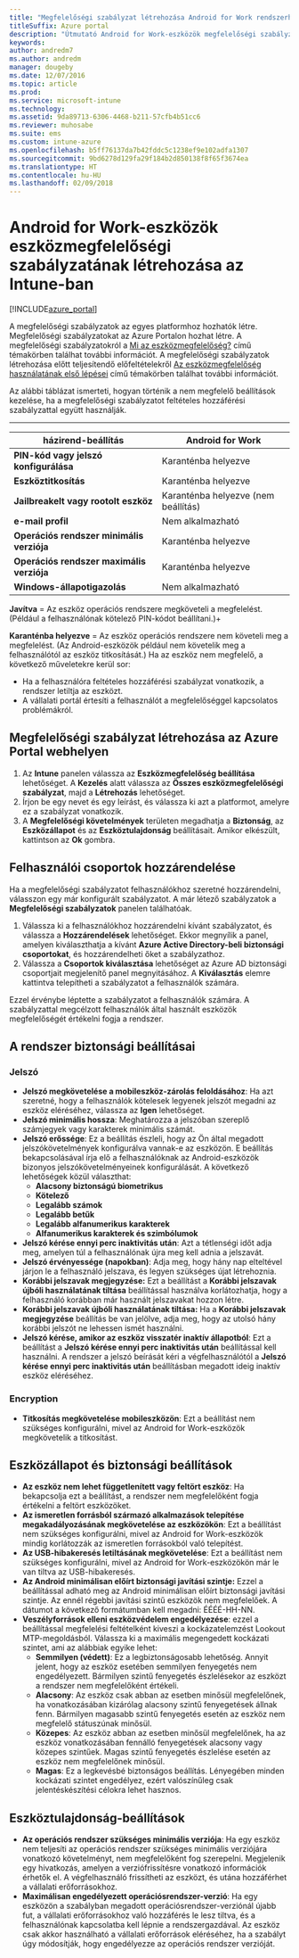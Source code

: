 ```yaml
---
title: "Megfelelőségi szabályzat létrehozása Android for Work rendszerhez"
titleSuffix: Azure portal
description: "Útmutató Android for Work-eszközök megfelelőségi szabályzatának létrehozásához.”"
keywords: 
author: andredm7
ms.author: andredm
manager: dougeby
ms.date: 12/07/2016
ms.topic: article
ms.prod: 
ms.service: microsoft-intune
ms.technology: 
ms.assetid: 9da89713-6306-4468-b211-57cfb4b51cc6
ms.reviewer: muhosabe
ms.suite: ems
ms.custom: intune-azure
ms.openlocfilehash: b5ff76137da7b42fddc5c1238ef9e102adfa1307
ms.sourcegitcommit: 9bd6278d129fa29f184b2d850138f8f65f3674ea
ms.translationtype: HT
ms.contentlocale: hu-HU
ms.lasthandoff: 02/09/2018
---
```

# <a name="how-to-create-a-device-compliance-policy-for-android-for-work-devices-in-intune"></a>Android for Work-eszközök eszközmegfelelőségi szabályzatának létrehozása az Intune-ban


[!INCLUDE[azure_portal](./includes/azure_portal.md)]

A megfelelőségi szabályzatok az egyes platformhoz hozhatók létre.  Megfelelőségi szabályzatokat az Azure Portalon hozhat létre. A megfelelőségi szabályzatokról a [Mi az eszközmegfelelőség?](device-compliance.md) című témakörben találhat további információt. A megfelelőségi szabályzatok létrehozása előtt teljesítendő előfeltételekről [Az eszközmegfelelőség használatának első lépései](device-compliance-get-started.md) című témakörben találhat további információt.

Az alábbi táblázat ismerteti, hogyan történik a nem megfelelő beállítások kezelése, ha a megfelelőségi szabályzatot feltételes hozzáférési szabályzattal együtt használják.

--------------------------

|**házirend-beállítás**| **Android for Work** |
| --- | --- |
| **PIN-kód vagy jelszó konfigurálása** |  Karanténba helyezve |
| **Eszköztitkosítás** |  Karanténba helyezve |
| **Jailbreakelt vagy rootolt eszköz** | Karanténba helyezve (nem beállítás) |
| **e-mail profil** | Nem alkalmazható |
| **Operációs rendszer minimális verziója** | Karanténba helyezve |
| **Operációs rendszer maximális verziója** | Karanténba helyezve |
| **Windows-állapotigazolás** |Nem alkalmazható |

**Javítva** = Az eszköz operációs rendszere megköveteli a megfelelést. (Például a felhasználónak kötelező PIN-kódot beállítani.)+

**Karanténba helyezve** = Az eszköz operációs rendszere nem követeli meg a megfelelést. (Az Android-eszközök például nem követelik meg a felhasználótól az eszköz titkosítását.) Ha az eszköz nem megfelelő, a következő műveletekre kerül sor:

- Ha a felhasználóra feltételes hozzáférési szabályzat vonatkozik, a rendszer letiltja az eszközt.
- A vállalati portál értesíti a felhasználót a megfelelőséggel kapcsolatos problémákról.

## <a name="create-a-compliance-policy-in-the-azure-portal"></a>Megfelelőségi szabályzat létrehozása az Azure Portal webhelyen

1. Az **Intune** panelen válassza az **Eszközmegfelelőség beállítása** lehetőséget. A **Kezelés** alatt válassza az **Összes eszközmegfelelőségi szabályzat**, majd a **Létrehozás** lehetőséget.
2. Írjon be egy nevet és egy leírást, és válassza ki azt a platformot, amelyre ez a szabályzat vonatkozik.
3. A **Megfelelőségi követelmények** területen megadhatja a **Biztonság**, az **Eszközállapot** és az **Eszköztulajdonság** beállításait. Amikor elkészült, kattintson az **Ok** gombra.

<!--- 4. Choose **Actions for noncompliance** to say what actions should happen when a device is determined as noncompliant with this policy.
5. In the **Actions for noncompliance** blade, choose **Add** to create a new action.  The action parameters blade allows you to specify the action, email recipients that should receive the notification in addition to the user of the device, and the content of the notification that you want to send.
6. The message template option allows you to create several custom emails depending on when the action is set to take. For example, you can create a message for notifications that are sent for the first time and a different message for final warning before access is blocked. The custom messages that you create can be used for all your device compliance policy.
7. Specify the **Grace period** which determines when that action to take place.  For example, you may want to send a notification as soon as the device is evaluated as noncompliant, but allow some time before enforcing the conditional access policy to block access to company resources like SharePoint online.
8. Choose **Add** to finish creating the action.
9. You can create multiple actions and the sequence in which they should occur. Choose **Ok** when you are finished creating all the actions.--->

## <a name="assign-user-groups"></a>Felhasználói csoportok hozzárendelése

Ha a megfelelőségi szabályzatot felhasználókhoz szeretné hozzárendelni, válasszon egy már konfigurált szabályzatot. A már létező szabályzatok a **Megfelelőségi szabályzatok** panelen találhatóak.

1. Válassza ki a felhasználókhoz hozzárendelni kívánt szabályzatot, és válassza a **Hozzárendelések** lehetőséget. Ekkor megnyílik a panel, amelyen kiválaszthatja a kívánt **Azure Active Directory-beli biztonsági csoportokat**, és hozzárendelheti őket a szabályzathoz.
2. Válassza a **Csoportok kiválasztása** lehetőséget az Azure AD biztonsági csoportjait megjelenítő panel megnyitásához.  A **Kiválasztás** elemre kattintva telepítheti a szabályzatot a felhasználók számára.

Ezzel érvénybe léptette a szabályzatot a felhasználók számára.  A szabályzattal megcélzott felhasználók által használt eszközök megfelelőségét értékelni fogja a rendszer.

<!--- ##  Compliance policy settings--->

## <a name="system-security-settings"></a>A rendszer biztonsági beállításai

### <a name="password"></a>Jelszó

- **Jelszó megkövetelése a mobileszköz-zárolás feloldásához**: Ha azt szeretné, hogy a felhasználók kötelesek legyenek jelszót megadni az eszköz eléréséhez, válassza az **Igen** lehetőséget.
- **Jelszó minimális hossza**: Meghatározza a jelszóban szereplő számjegyek vagy karakterek minimális számát.
- **Jelszó erőssége**: Ez a beállítás észleli, hogy az Ön által megadott jelszókövetelmények konfigurálva vannak-e az eszközön. E beállítás bekapcsolásával írja elő a felhasználóknak az Android-eszközök bizonyos jelszókövetelményeinek konfigurálását. A következő lehetőségek közül választhat:
  - **Alacsony biztonságú biometrikus**
  - **Kötelező**
  - **Legalább számok**
  - **Legalább betűk**
  - **Legalább alfanumerikus karakterek**
  - **Alfanumerikus karakterek és szimbólumok**
- **Jelszó kérése ennyi perc inaktivitás után**: Azt a tétlenségi időt adja meg, amelyen túl a felhasználónak újra meg kell adnia a jelszavát.
- **Jelszó érvényessége (napokban)**: Adja meg, hogy hány nap elteltével járjon le a felhasználó jelszava, és legyen szükséges újat létrehoznia.
- **Korábbi jelszavak megjegyzése:** Ezt a beállítást a **Korábbi jelszavak újbóli használatának tiltása** beállítással használva korlátozhatja, hogy a felhasználó korábban már használt jelszavakat hozzon létre.
- **Korábbi jelszavak újbóli használatának tiltása:** Ha a **Korábbi jelszavak megjegyzése** beállítás be van jelölve, adja meg, hogy az utolsó hány korábbi jelszót ne lehessen ismét használni.
- **Jelszó kérése, amikor az eszköz visszatér inaktív állapotból**: Ezt a beállítást a **Jelszó kérése ennyi perc inaktivitás után** beállítással kell használni. A rendszer a jelszó beírását kéri a végfelhasználótól a **Jelszó kérése ennyi perc inaktivitás után** beállításban megadott ideig inaktív eszköz eléréséhez.


### <a name="encryption"></a>Encryption

- **Titkosítás megkövetelése mobileszközön**: Ezt a beállítást nem szükséges konfigurálni, mivel az Android for Work-eszközök megkövetelik a titkosítást.


## <a name="device-health-and-security-settings"></a>Eszközállapot és biztonsági beállítások

- **Az eszköz nem lehet függetlenített vagy feltört eszköz**: Ha bekapcsolja ezt a beállítást, a rendszer nem megfelelőként fogja értékelni a feltört eszközöket.
- **Az ismeretlen forrásból származó alkalmazások telepítése megakadályozásának megkövetelése az eszközökön**: Ezt a beállítást nem szükséges konfigurálni, mivel az Android for Work-eszközök mindig korlátozzák az ismeretlen forrásokból való telepítést.
- **Az USB-hibakeresés letiltásának megkövetelése**: Ezt a beállítást nem szükséges konfigurálni, mivel az Android for Work-eszközökön már le van tiltva az USB-hibakeresés.
- **Az Android minimálisan előírt biztonsági javítási szintje:** Ezzel a beállítással adható meg az Android minimálisan előírt biztonsági javítási szintje. Az ennél régebbi javítási szintű eszközök nem megfelelőek. A dátumot a következő formátumban kell megadni: ÉÉÉÉ-HH-NN.
- **Veszélyforrások elleni eszközvédelem engedélyezése**: ezzel a beállítással megfelelési feltételként kiveszi a kockázatelemzést Lookout MTP-megoldásból. Válassza ki a maximális megengedett kockázati szintet, ami az alábbiak egyike lehet:
  - **Semmilyen (védett)**: Ez a legbiztonságosabb lehetőség. Annyit jelent, hogy az eszköz esetében semmilyen fenyegetés nem engedélyezett. Bármilyen szintű fenyegetés észlelésekor az eszközt a rendszer nem megfelelőként értékeli.
  - **Alacsony**: Az eszköz csak abban az esetben minősül megfelelőnek, ha vonatkozásában kizárólag alacsony szintű fenyegetések állnak fenn. Bármilyen magasabb szintű fenyegetés esetén az eszköz nem megfelelő státuszúnak minősül.
  - **Közepes**: Az eszköz abban az esetben minősül megfelelőnek, ha az eszköz vonatkozásában fennálló fenyegetések alacsony vagy közepes szintűek. Magas szintű fenyegetés észlelése esetén az eszköz nem megfelelőnek minősül.
  - **Magas**: Ez a legkevésbé biztonságos beállítás. Lényegében minden kockázati szintet engedélyez, ezért valószínűleg csak jelentéskészítési célokra lehet hasznos.

## <a name="device-property-settings"></a>Eszköztulajdonság-beállítások

- **Az operációs rendszer szükséges minimális verziója**: Ha egy eszköz nem teljesíti az operációs rendszer szükséges minimális verziójára vonatkozó követelményt, nem megfelelőként fog szerepelni. Megjelenik egy hivatkozás, amelyen a verziófrissítésre vonatkozó információk érhetők el. A végfelhasználó frissítheti az eszközt, és utána hozzáférhet a vállalati erőforrásokhoz.
- **Maximálisan engedélyezett operációsrendszer-verzió**: Ha egy eszközön a szabályban megadott operációsrendszer-verziónál újabb fut, a vállalati erőforrásokhoz való hozzáférés le lesz tiltva, és a felhasználónak kapcsolatba kell lépnie a rendszergazdával. Az eszköz csak akkor használható a vállalati erőforrások eléréséhez, ha a szabályt úgy módosítják, hogy engedélyezze az operációs rendszer verzióját.

<!--- ## Next steps

[How to monitor device compliance](device-compliance-monitor.md)--->
